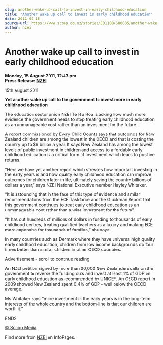```yaml
---
slug: another-wake-up-call-to-invest-in-early-childhood-education
title: "Another wake up call to invest in early childhood education"
date: 2011-08-15
source-url: https://www.scoop.co.nz/stories/ED1108/S00085/another-wake-up-call-to-invest-in-early-childhood-education.htm
author: nzei
---
```

Another wake up call to invest in early childhood education
===========================================================

**Monday, 15 August 2011, 12:43 pm**  
**Press Release: [NZEI](https://info.scoop.co.nz/NZEI)**

15th August 2011

**Yet another wake up call to the government to invest more in early childhood education**

The education sector union NZEI Te Riu Roa is asking how much more evidence the government needs to stop treating early childhood education as an unmanageable cost rather than an investment for the future.

A report commissioned by Every Child Counts says that outcomes for New Zealand children are among the lowest in the OECD and that is costing the country up to $6 billion a year. It says New Zealand has among the lowest levels of public investment in children and access to affordable early childhood education is a critical form of investment which leads to positive returns.

“Here we have yet another report which stresses how important investing in the early years is and how quality early childhood education can improve outcomes for children later in life, ultimately saving the country billions of dollars a year,” says NZEI National Executive member Hayley Whitaker.

“It is astounding that in the face of this type of evidence and similar recommendations from the ECE Taskforce and the Gluckman Report that this government continues to treat early childhood education as an unmanageable cost rather than a wise investment for the future”.

“It has cut hundreds of millions of dollars in funding to thousands of early childhood centres, treating qualified teachers as a luxury and making ECE more expensive for thousands of families,” she says.

In many countries such as Denmark where they have universal high quality early childhood education, children from low income backgrounds do four times better than similar children in other OECD countries.

Advertisement - scroll to continue reading





An NZEI petition signed by more than 60,000 New Zealanders calls on the government to reverse the funding cuts and invest at least 1% of GDP on early childhood education as recommended by UNICEF. An OECD report in 2009 showed New Zealand spent 0.4% of GDP - well below the OECD average.

Ms Whitaker says “more investment in the early years is in the long-term interests of the whole country and the bottom-line is that our children are worth it.”

ENDS

[© Scoop Media](http://www.scoop.co.nz/about/terms.html)

Find more from [NZEI](https://info.scoop.co.nz/NZEI) on InfoPages.
